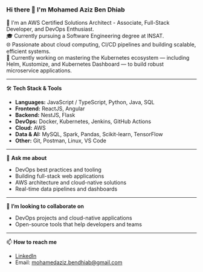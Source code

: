 ### Hi there 👋 I'm Mohamed Aziz Ben Dhiab

🚀 I'm an AWS Certified Solutions Architect - Associate, Full-Stack Developer, and DevOps Enthusiast.  
🎓 Currently pursuing a Software Engineering degree at INSAT.  
🌐 Passionate about cloud computing, CI/CD pipelines and building scalable, efficient systems.  
🔧 Currently working on mastering the Kubernetes ecosystem — including Helm, Kustomize, and Kubernetes Dashboard — to build robust microservice applications.

---

🛠️ **Tech Stack & Tools**

- **Languages:** JavaScript / TypeScript, Python, Java, SQL  
- **Frontend:** ReactJS, Angular  
- **Backend:** NestJS, Flask  
- **DevOps:** Docker, Kubernetes, Jenkins, GitHub Actions  
- **Cloud:** AWS  
- **Data & AI:** MySQL, Spark, Pandas, Scikit-learn, TensorFlow  
- **Other:** Git, Postman, Linux, VS Code

---

💬 **Ask me about**

- DevOps best practices and tooling  
- Building full-stack web applications  
- AWS architecture and cloud-native solutions  
- Real-time data pipelines and dashboards

---

👯 **I’m looking to collaborate on**

- DevOps projects and cloud-native applications  
- Open-source tools that help developers and teams

---

📫 **How to reach me**

- [LinkedIn](https://www.linkedin.com/in/mohamed-aziz-ben-dhiab/)  
- Email: mohamedaziz.bendhiab@gmail.com  



